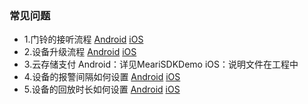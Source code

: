 
### 常见问题

- 1.门铃的接听流程
[Android](../Android/docs/觅睿科技Android%20SDK接入指南.md#6-设备控制)
[iOS](../iOS/docs/觅睿科技iOS%20SDK接入指南.md#94)
- 2.设备升级流程
[Android](../Android/docs/觅睿科技Android%20SDK接入指南.md#94-升级设备固件)
[iOS](../iOS/docs/觅睿科技iOS%20SDK接入指南.md#94)
- 3.云存储支付
Android：详见MeariSDKDemo
iOS：说明文件在工程中
- 4.设备的报警间隔如何设置
[Android](../Android/docs/觅睿科技Android%20SDK接入指南.md#9520-报警频率设置)
[iOS](../iOS/docs/觅睿科技iOS%20SDK接入指南.md#9520)
- 5.设备的回放时长如何设置
[Android](../Android/docs/觅睿科技Android%20SDK接入指南.md#9522-SD卡录像类型和时间设置)
[iOS](../iOS/docs/觅睿科技iOS%20SDK接入指南.md#9520)
